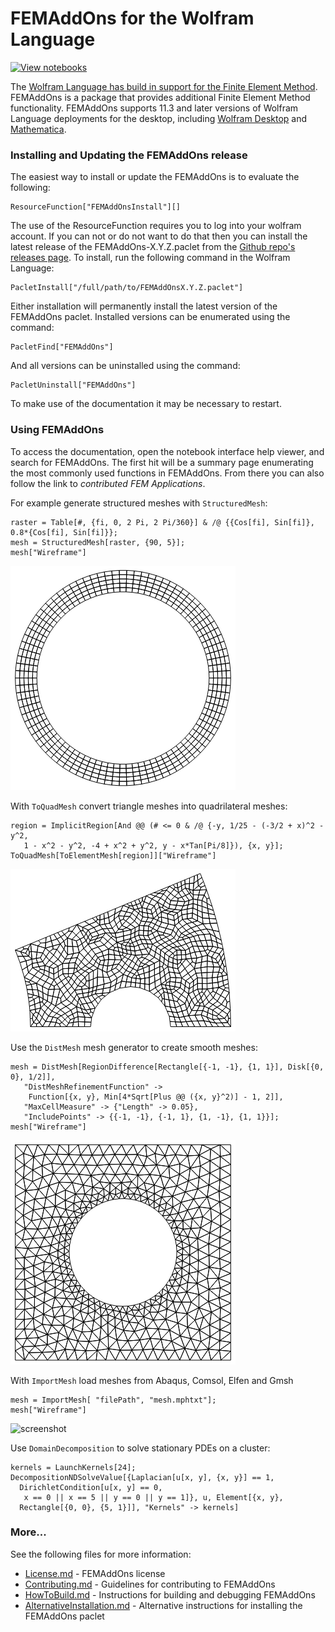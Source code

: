 
# FEMAddOns for the Wolfram Language

[![View notebooks](https://wolfr.am/lA6mO5hv)](https://wolfr.am/Dzga9EH4)

The [Wolfram Language has build in support for the Finite Element Method](https://www.wolfram.com/language/core-areas/fem/). FEMAddOns is a package that provides additional Finite Element Method functionality. FEMAddOns supports 11.3 and later versions of Wolfram Language deployments for the desktop, including [Wolfram Desktop](https://www.wolfram.com/desktop/) and [Mathematica](https://www.wolfram.com/mathematica/).

### Installing and Updating the FEMAddOns release

The easiest way to install or update the FEMAddOns is to evaluate the following:

    ResourceFunction["FEMAddOnsInstall"][]

The use of the ResourceFunction requires you to log into your wolfram account. If you can not or do not want to do that then you can install the latest release of the FEMAddOns-X.Y.Z.paclet from the [Github repo's releases page](https://github.com/WolframResearch/FEMAddOns/releases). To install, run the following command in the Wolfram Language:

    PacletInstall["/full/path/to/FEMAddOnsX.Y.Z.paclet"]

Either installation will permanently install the latest version of the FEMAddOns paclet. Installed versions can be enumerated using the command:

    PacletFind["FEMAddOns"]

And all versions can be uninstalled using the command:

    PacletUninstall["FEMAddOns"]

To make use of the documentation it may be necessary to restart.

### Using FEMAddOns

To access the documentation, open the notebook interface help viewer, and search for FEMAddOns. The first hit will be a summary page enumerating the most commonly used functions in FEMAddOns. From there you can also follow the link to *contributed FEM Applications*.

For example generate structured meshes with `StructuredMesh`:

	raster = Table[#, {fi, 0, 2 Pi, 2 Pi/360}] & /@ {{Cos[fi], Sin[fi]}, 0.8*{Cos[fi], Sin[fi]}};
	mesh = StructuredMesh[raster, {90, 5}];
	mesh["Wireframe"]

![StructuredMesh](Images/structuredMesh.png)


With `ToQuadMesh` convert triangle meshes into quadrilateral meshes:

	region = ImplicitRegion[And @@ (# <= 0 & /@ {-y, 1/25 - (-3/2 + x)^2 - y^2, 
       1 - x^2 - y^2, -4 + x^2 + y^2, y - x*Tan[Pi/8]}), {x, y}];
	ToQuadMesh[ToElementMesh[region]]["Wireframe"]

![triMeshToQuadMesh](Images/triMeshToQuadMesh.png)


Use the `DistMesh` mesh generator to create smooth meshes:

	mesh = DistMesh[RegionDifference[Rectangle[{-1, -1}, {1, 1}], Disk[{0, 0}, 1/2]], 
	   "DistMeshRefinementFunction" -> 
	    Function[{x, y}, Min[4*Sqrt[Plus @@ ({x, y}^2)] - 1, 2]], 
	   "MaxCellMeasure" -> {"Length" -> 0.05}, 
	   "IncludePoints" -> {{-1, -1}, {-1, 1}, {1, -1}, {1, 1}}]; 
	mesh["Wireframe"]

![DistMesh](Images/distMesh.png)


 With `ImportMesh` load meshes from Abaqus, Comsol, Elfen and Gmsh  

	mesh = ImportMesh[ "filePath", "mesh.mphtxt"];
	mesh["Wireframe"]

![screenshot](https://imgur.com/aq92uqA.gif "Geometry source: https://grabcad.com/    library/goose-2")


Use `DomainDecomposition` to solve stationary PDEs on a cluster:

	kernels = LaunchKernels[24];
	DecompositionNDSolveValue[{Laplacian[u[x, y], {x, y}] == 1, 
	  DirichletCondition[u[x, y] == 0, 
	   x == 0 || x == 5 || y == 0 || y == 1]}, u, Element[{x, y}, 
	  Rectangle[{0, 0}, {5, 1}]], "Kernels" -> kernels]


### More...

See the following files for more information:

* [License.md](License.md) - FEMAddOns license
* [Contributing.md](Contributing.md) - Guidelines for contributing to FEMAddOns
* [HowToBuild.md](HowToBuild.md) - Instructions for building and debugging FEMAddOns
* [AlternativeInstallation.md](AlternativeInstallation.md) - Alternative instructions for installing the  FEMAddOns paclet
